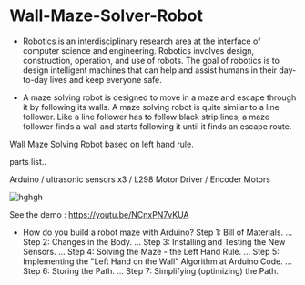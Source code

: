 # Wall-Maze-Solver-Robot

- Robotics is an interdisciplinary research area at the interface of computer science and engineering. Robotics involves design, construction, operation, and use of robots. The goal of robotics is to design intelligent machines that can help and assist humans in their day-to-day lives and keep everyone safe.

- A maze solving robot is designed to move in a maze and escape through it by following its walls. A maze solving robot is quite similar to a line follower. Like a line follower has to follow black strip lines, a maze follower finds a wall and starts following it until it finds an escape route.

Wall Maze Solving Robot based on left hand rule.

parts list..

Arduino /
ultrasonic sensors x3 /
L298 Motor Driver /
Encoder Motors


![hghgh](https://user-images.githubusercontent.com/13791181/46569289-4838c400-c970-11e8-9ff0-dff85ed440f5.PNG)

See the demo : https://youtu.be/NCnxPN7vKUA
- How do you build a robot maze with Arduino?
Step 1: ​Bill of Materials. ...
Step 2: Changes in the Body. ...
Step 3: Installing and Testing the New Sensors. ...
Step 4: Solving the Maze - the Left Hand Rule. ...
Step 5: Implementing the "Left Hand on the Wall" Algorithm at Arduino Code. ...
Step 6: Storing the Path. ...
Step 7: Simplifying (optimizing) the Path.
